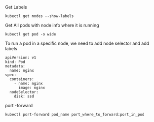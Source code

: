 Get Labels
```
kubectl get nodes --show-labels
```

Get All pods with node info where it is running 
```
kubectl get pod -o wide
```

To run a pod in a specific node, we need to add node selector and add labels
```
apiVersion: v1
kind: Pod
metadata:
  name: nginx
spec:
  containers:
    - name: nginx
      image: nginx
  nodeSelector:
    disk: ssd
```

port -forward
```
kubectl port-forward pod_name port_where_to_forward:port_in_pod
```